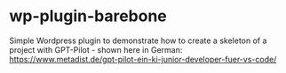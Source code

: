 # wp-plugin-barebone
Simple Wordpress plugin to demonstrate how to create a skeleton of a project with GPT-Pilot  - shown here in German: https://www.metadist.de/gpt-pilot-ein-ki-junior-developer-fuer-vs-code/
